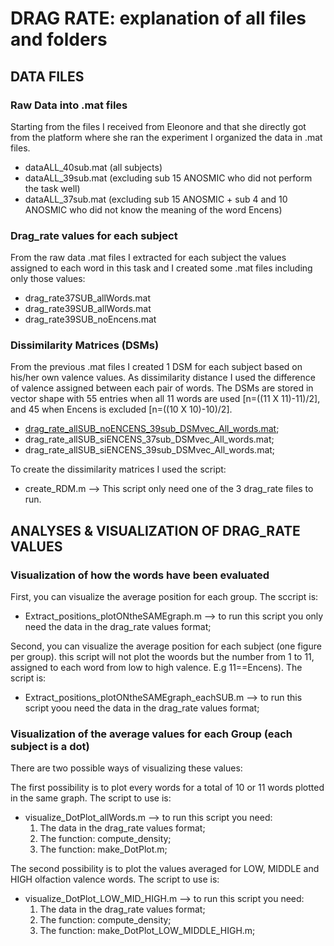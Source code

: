 # DRAG RATE: explanation of all files and folders

## DATA FILES

### Raw Data into .mat files
Starting from the files I received from Eleonore and that she directly got from the platform where she ran the experiment I organized the data in .mat files.

- dataALL_40sub.mat (all subjects)
- dataALL_39sub.mat (excluding sub 15 ANOSMIC who did not perform the task well)
- dataALL_37sub.mat (excluding sub 15 ANOSMIC + sub 4 and 10 ANOSMIC who did not know the meaning of the word Encens)

### Drag_rate values for each subject
From the raw data .mat files I extracted for each subject the values assigned to each word in this task and I created some .mat files including only those values:

- drag_rate37SUB_allWords.mat
- drag_rate39SUB_allWords.mat
- drag_rate39SUB_noEncens.mat

### Dissimilarity Matrices (DSMs)
From the previous .mat files I created 1 DSM for each subject based on his/her own valence values. As dissimilarity distance I used the difference of valence assigned between each pair of words.
The DSMs are stored in vector shape with 55 entries when all 11 words are used [n=((11 X 11)-11)/2], and 45 when Encens is excluded [n=((10 X 10)-10)/2].

- <ins>drag_rate_allSUB_noENCENS_39sub_DSMvec_All_words.mat</ins>;
- drag_rate_allSUB_siENCENS_37sub_DSMvec_All_words.mat;
- drag_rate_allSUB_siENCENS_39sub_DSMvec_All_words.mat;

To create the dissimilarity matrices I used the script:
- create_RDM.m
 --> This script only need one of the 3 drag_rate files to run.

## ANALYSES & VISUALIZATION OF DRAG_RATE VALUES

### Visualization of how the words have been evaluated 

First, you can visualize the average position for each group. The sccript is:
- Extract_positions_plotONtheSAMEgraph.m --> to run this script you only need the data in the drag_rate values format;

Second, you can visualize the average position for each subject (one figure per group). 
this script will not plot the woords but the number from 1 to 11, assigned to each word from low to high valence. E.g 11==Encens). The script is:
 - Extract_positions_plotONtheSAMEgraph_eachSUB.m  --> to run this script yoou need the data in the drag_rate values format;
 

### Visualization of the average values for each Group (each subject is a dot)
There are two possible ways of visualizing these values:

The first possibility is to plot every words for a total of 10 or 11 words plotted in the same graph. The script to use is:
- visualize_DotPlot_allWords.m
     --> to run this script you need:
     1. The data in the drag_rate values format;
     2. The function: compute_density;
     3. The function: make_DotPlot.m;

The second possibility is to plot the values averaged for LOW, MIDDLE and HIGH olfaction valence words. The script to use is:
- visualize_DotPlot_LOW_MID_HIGH.m
  --> to run this script you need:
     1. The data in the drag_rate values format;
     2. The function: compute_density;
     3. The function: make_DotPlot_LOW_MIDDLE_HIGH.m;

 
 
